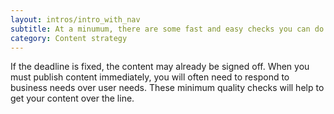 ```yaml
---
layout: intros/intro_with_nav
subtitle: At a minumum, there are some fast and easy checks you can do so your content can be in a good state when published.
category: Content strategy
---
```


If the deadline is fixed, the content may already be signed off. When you must publish content immediately, you will often need to respond to business needs over user needs. These minimum quality checks will help to get your content over the line.


